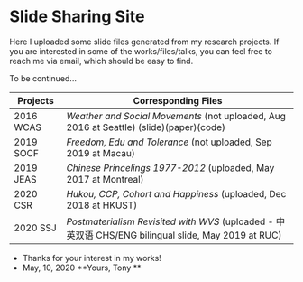 # Slide Sharing Site #

Here I uploaded some slide files generated from my research projects. If you are interested in some of the works/files/talks, you can feel free to reach me via email, which should be easy to find.

To be continued...

Projects  | Corresponding Files
----------| ----------
2016 WCAS | *Weather and Social Movements* (not uploaded, Aug 2016 at Seattle) (slide)(paper)(code)
2019 SOCF | *Freedom, Edu and Tolerance* (not uploaded, Sep 2019 at Macau)
2019 JEAS | *Chinese Princelings 1977-2012* (uploaded, May 2017 at Montreal)
2020 CSR  | *Hukou, CCP, Cohort and Happiness* (uploaded, Dec 2018 at HKUST)
2020 SSJ  | *Postmaterialism Revisited with WVS* (uploaded - 中英双语 CHS/ENG bilingual slide, May 2019 at RUC)

- Thanks for your interest in my works!
- May, 10, 2020
**Yours, Tony **
